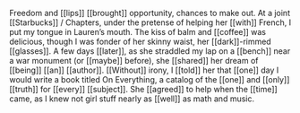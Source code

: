 Freedom and [[lips]] [[brought]] opportunity, chances to make out. At a joint [[Starbucks]] / Chapters, under the pretense of helping her [[with]] French, I put my tongue in Lauren’s mouth. The kiss of balm and [[coffee]] was delicious, though I was fonder of her skinny waist, her [[dark]]-rimmed [[glasses]]. A few days [[later]], as she straddled my lap on a [[bench]] near a war monument (or [[maybe]] before), she [[shared]] her dream of [[being]] [[an]] [[author]]. [[Without]] irony, I [[told]] her that [[one]] day I would write a book titled On Everything, a catalog of the [[one]] and [[only]] [[truth]] for [[every]] [[subject]]. She [[agreed]] to help when the [[time]] came, as I knew not girl stuff nearly as [[well]] as math and music.  